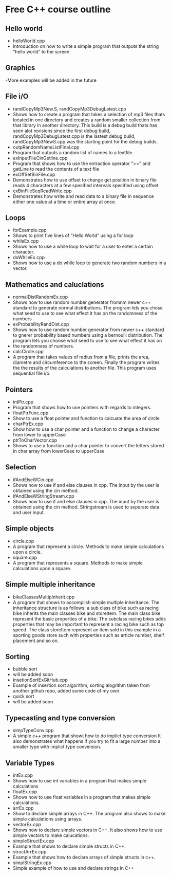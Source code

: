 Free C++ course outline
=======================


Hello world
----------
- helloWorld.cpp
- Introduction on how to write a simple program that outputs the string “hello
world” to the screen.

Graphics
--------
-More examples will be added in the future

File i/O
----------
- randCopyMp3New.S, randCopyMp3DebugLatest.cpp
- Shows how to create a program that takes a selection of mp3 files thats located in one directory and creates a random smaller collection from that library in  another directory. This build is a debug build thats has seen alot revisions since the first debug build, randCopyMp3DebugLatest.cpp is the lastest debug build,
  randCopyMp3NewS.cpp was the starting point for the debug builds.
- outpRandomNameListFinal.cpp
- Program that outputs a random list of names to a textfile.
- exInputFileCinGetline.cpp
- Program that shows how to use the extraction operator ">>" and getLine to read the contents of a text file
- exOffSetBinFile.cpp
- Demonstrates how to use offset to change get position in binary file
  reads 4 characters at a few specified intervals specified using offset
- exBinFileSeqReadWrite.cpp
- Demonstrates how write and read data to a binary file in sequence
  either one value at a time or entire array at once.

Loops
-----
- forExample.cpp 
- Shows to print five lines of “Hello World” using a for loop
- whileEx.cpp
- Shows how to use a while loop to wait for a user to enter a certain character.
- doWhileEx.cpp
- Shows how to use a do while loop to generate two random numbers in a vector.

Mathematics and caluclations
----------------------------
- normalDistRandomEx.cpp
- Shows how to use random number generator fromnm newer c++ standard to generate normal distributions. The program lets you chose what seed to use to see what effect it has on the randomness of the numbers
- exProbabilityRandDist.cpp
- Shows how to use random number generator from newer c++ standard to gnerer probability based numbers using a bernoulli distribution. The program lets you choose what seed to use to see what effect it has on
- the randomness of numbers.
- calcCircle.cpp
- A program that takes values of radius from a file, prints the area, diametre and circumference to the screen. 
Finally the program writes the the results of the calculations to another file.  This program uses sequential file i/o.

Pointers
-------
- intPtr.cpp
- Program that shows how to use pointers with regards to integers.
- floatPtrFunc.cpp
- Show to use a float pointer and function to calcuate the area of circle
- charPtrEx.cpp
- Show how to use a char pointer and a function to change a character from lower to upperCase
- ptrToCharVector.cpp
- Shows to use a function and a char pointer to convert the letters stored in char array from lowerCase to upperCase

Selection
---------
 - ifAndElseWCin.cpp
 - Shows how to use if and else clauses in cpp. The input by the user is obtained using the cin method.
 - ifAndElseWStringStream.cpp
 - Shows how to use if and else clauses in cpp. The input by the user is obtained using the cin method. Stringstream is used to separate data and user input.

Simple objects
--------------
- circle.cpp
- A program that represent a circle. Methods to make simple calculations upon a circle.
- square.cpp
- A program that represents a square. Methods to make simple calculations upon a square.

Simple multiple inheritance
-----------------------------------------
- bikeClassesMultipInherit.cpp
- A program that shows to accomplish simple multiple inheritance.
	 The inheritance structure is as follows:
	 a sub class of bike such as racing bike inherits the main classes bike and storeItem.
	 The main class bike represent the basic properties of a bike. The subclass racing bikes
	 adds properties that may be important to represent a racing bike such as top speed. 
	The class storeItem represent an item sold in this example in a sporting goods store such with properties such as article number, shelf placement and so on.
	
Sorting
-----------------------------------------
- bubble sort
- will be added soon
- insetionSortExGitHub.cpp
- Example of insertion sort algorithm, sorting alogrithm taken from another github repo, added some code of my own.
-  quick sort
- will be added soon

Typecasting and type conversion
--------------------------------
- simpTypeConv.cpp
- A simple c++ program that showt how to do implict type conversion
  It also demonstrates what happens if you try to fit a large number into a smaller type
  with implict type conversion.

Variable Types
-------------
- intEx.cpp
- Shows how to use int variables in a program that makes simple calculations
- floatEx.cpp
- Shows how to use float variables in a program that makes simple calculations.
- arrEx.cpp
- Show to declare simple arrays in C++. The program also shows to make simple
  calculations using arrays.
- vectorEx.cpp
- Shows how to declare simple vectors in C++. It also shows how to use simple 
  vectors to make calucations.
- simpleStructEx.cpp
- Example that shows to declare simple structs in C++.
- structArrEx.cpp
- Example that shows how to declare arrays of simple structs in c++.
- simplStringEx.cpp
- Simple example of how to use and declare strings in C++
